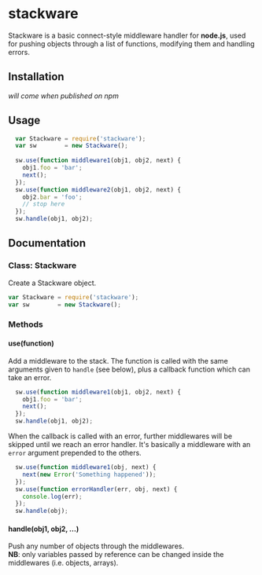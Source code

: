 stackware
=========

Stackware is a basic connect-style middleware handler for **node.js**, used for pushing objects through a list of functions, modifying them and handling errors.

## Installation
 _will come when published on npm_

## Usage

```javascript
  var Stackware = require('stackware');
  var sw        = new Stackware();
  
  sw.use(function middleware1(obj1, obj2, next) {
    obj1.foo = 'bar';
    next();
  });
  sw.use(function middleware2(obj1, obj2, next) {
    obj2.bar = 'foo';
    // stop here
  });
  sw.handle(obj1, obj2);
```

## Documentation

### Class: Stackware

Create a Stackware object.

```javascript
var Stackware = require('stackware');
var sw        = new Stackware();
```

### Methods

#### use(function)
Add a middleware to the stack. The function is called with the same arguments given to `handle` (see below), plus a callback function which can take an error.
```javascript
  sw.use(function middleware1(obj1, obj2, next) {
    obj1.foo = 'bar';
    next();
  });
  sw.handle(obj1, obj2);
```
When the callback is called with an error, further middlewares will be skipped until we reach an error handler. It's basically a middleware with an `error` argument prepended to the others.

```javascript
  sw.use(function middleware1(obj, next) {
    next(new Error('Something happened'));
  });
  sw.use(function errorHandler(err, obj, next) {
    console.log(err);
  });
  sw.handle(obj);
```

#### handle(obj1, obj2, ...)
Push any number of objects through the middlewares.  
**NB**: only variables passed by reference can be changed inside the middlewares (i.e. objects, arrays).
